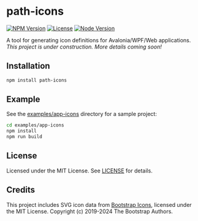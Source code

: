 # path-icons

[![NPM Version](https://img.shields.io/npm/v/path-icons.svg)](https://www.npmjs.com/package/path-icons)
[![License](https://img.shields.io/npm/l/path-icons.svg)](https://github.com/schavelev/path-icons/blob/main/LICENSE)
[![Node Version](https://img.shields.io/node/v/path-icons)](https://github.com/schavelev/path-icons#installation)

A tool for generating icon definitions for Avalonia/WPF/Web applications.  
*This project is under construction. More details coming soon!*

## Installation

```bash
npm install path-icons
```

## Example

See the [examples/app-icons](examples/app-icons/) directory for a sample project:

```bash
cd examples/app-icons
npm install
npm run build
```

## License

Licensed under the MIT License. See [LICENSE](LICENSE) for details.

## Credits

This project includes SVG icon data from [Bootstrap Icons](https://github.com/twbs/icons), licensed under the MIT License. Copyright (c) 2019-2024 The Bootstrap Authors.
